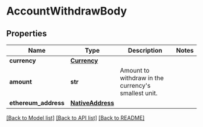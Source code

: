 # AccountWithdrawBody

## Properties
Name | Type | Description | Notes
------------ | ------------- | ------------- | -------------
**currency** | [**Currency**](Currency.md) |  | 
**amount** | **str** | Amount to withdraw in the currency&#x27;s smallest unit. | 
**ethereum_address** | [**NativeAddress**](NativeAddress.md) |  | 

[[Back to Model list]](../README.md#documentation-for-models) [[Back to API list]](../README.md#documentation-for-api-endpoints) [[Back to README]](../README.md)

